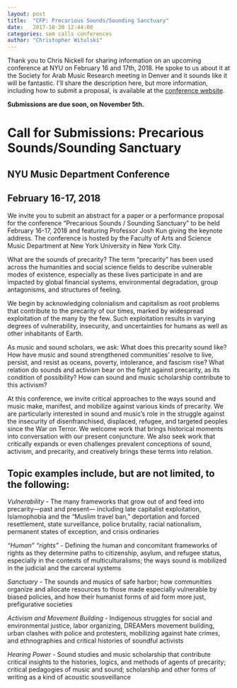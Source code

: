 ```yaml
---
layout: post
title:  "CFP: Precarious Sounds/Sounding Sanctuary"
date:   2017-10-30 12:44:00
categories: sem calls conferences
author: "Christopher Witulski"
---
```


Thank you to Chris Nickell for sharing information on an upcoming conference at NYU on February 16 and 17th, 2018. He spoke to us about it at the Society for Arab Music Research meeting in Denver and it sounds like it will be fantastic. I'll share the description here, but more information, including how to submit a proposal, is available at the [conference website](http://bit.ly/2uwomop).

**Submissions are due soon, on November 5th.**

# Call for Submissions: Precarious Sounds/Sounding Sanctuary

## NYU Music Department Conference

## February 16-17, 2018

We invite you to submit an abstract for a paper or a performance proposal for the conference “Precarious Sounds / Sounding Sanctuary” to be held February 16-17, 2018 and featuring Professor Josh Kun giving the keynote address. The conference is hosted by the Faculty of Arts and Science Music Department at New York University in New York City.

What are the sounds of precarity? The term “precarity” has been used across the humanities and social science fields to describe vulnerable modes of existence, especially as these lives participate in and are impacted by global financial systems, environmental degradation, group antagonisms, and structures of feeling.

We begin by acknowledging colonialism and capitalism as root problems that contribute to the precarity of our times, marked by widespread exploitation of the many by the few. Such exploitation results in varying degrees of vulnerability, insecurity, and uncertainties for humans as well as other inhabitants of Earth.

As music and sound scholars, we ask: What does this precarity sound like? How have music and sound strengthened communities’ resolve to live, persist, and resist as oceans, poverty, intolerance, and fascism rise? What relation do sounds and activism bear on the fight against precarity, as its condition of possibility? How can sound and music scholarship contribute to this activism?

At this conference, we invite critical approaches to the ways sound and music make, manifest, and mobilize against various kinds of precarity. We are particularly interested in sound and music’s role in the struggle against the insecurity of disenfranchised, displaced, refugee, and targeted peoples since the War on Terror. We welcome work that brings historical moments into conversation with our present conjuncture. We also seek work that critically expands or even challenges prevalent conceptions of sound, activism, and precarity, and creatively brings these terms into relation.

## Topic examples include, but are not limited, to the following:

*Vulnerability* - The many frameworks that grow out of and feed into precarity—past and present— including late capitalist exploitation, Islamophobia and the “Muslim travel ban,” deportation and forced resettlement, state surveillance, police brutality, racial nationalism, permanent states of exception, and crisis ordinaries

*“Human” “rights”* - Defining the human and concomitant frameworks of rights as they determine paths to citizenship, asylum, and refugee status, especially in the contexts of multiculturalisms; the ways sound is mobilized in the judicial and the carceral systems

*Sanctuary* - The sounds and musics of safe harbor; how communities organize and allocate resources to those made especially vulnerable by biased policies, and how their humanist forms of aid form more just, prefigurative societies

*Activism and Movement Building* - Indigenous struggles for social and environmental justice, labor organizing, DREAMers movement building, urban clashes with police and protesters, mobilizing against hate crimes, and ethnographies and critical histories of soundful activists

*Hearing Power* - Sound studies and music scholarship that contribute critical insights to the histories, logics, and methods of agents of precarity; critical pedagogies of music and sound; scholarship and other forms of writing as a kind of acoustic sousveillance
